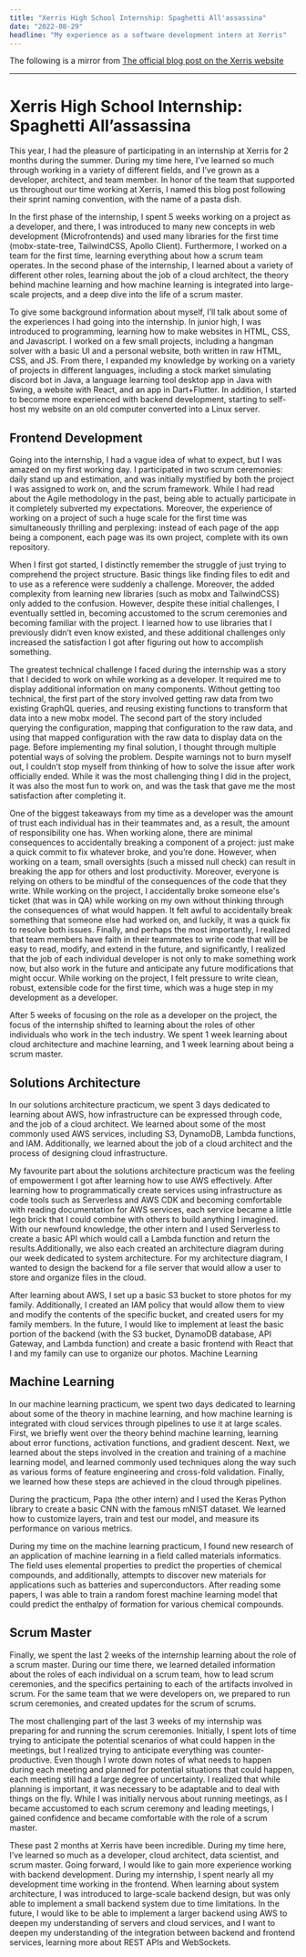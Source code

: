 ```yaml
---
title: "Xerris High School Internship: Spaghetti All'assassina"
date: "2022-08-29"
headline: "My experience as a software development intern at Xerris"
---
```


The following is a mirror from [The official blog post on the Xerris website](https://www.xerris.com/insights/xerris-internship-ezra/)

<hr>

# Xerris High School Internship: Spaghetti All’assassina

This year, I had the pleasure of participating in an internship at Xerris for 2 months during the summer. During my time here, I’ve learned so much through working in a variety of different fields, and I’ve grown as a developer, architect, and team member. In honor of the team that supported us throughout our time working at Xerris, I named this blog post following their sprint naming convention, with the name of a pasta dish.

In the first phase of the internship, I spent 5 weeks working on a project as a developer, and there, I was introduced to many new concepts in web development (Microfrontends) and used many libraries for the first time (mobx-state-tree, TailwindCSS, Apollo Client). Furthermore, I worked on a team for the first time, learning everything about how a scrum team operates. In the second phase of the internship, I learned about a variety of different other roles, learning about the job of a cloud architect, the theory behind machine learning and how machine learning is integrated into large-scale projects, and a deep dive into the life of a scrum master.

To give some background information about myself, I’ll talk about some of the experiences I had going into the internship. In junior high, I was introduced to programming, learning how to make websites in HTML, CSS, and Javascript. I worked on a few small projects, including a hangman solver with a basic UI and a personal website, both written in raw HTML, CSS, and JS. From there, I expanded my knowledge by working on a variety of projects in different languages, including a stock market simulating discord bot in Java, a language learning tool desktop app in Java with Swing, a website with React, and an app in Dart+Flutter. In addition, I started to become more experienced with backend development, starting to self-host my website on an old computer converted into a Linux server.

## Frontend Development

Going into the internship, I had a vague idea of what to expect, but I was amazed on my first working day. I participated in two scrum ceremonies: daily stand up and estimation, and was initially mystified by both the project I was assigned to work on, and the scrum framework. While I had read about the Agile methodology in the past, being able to actually participate in it completely subverted my expectations. Moreover, the experience of working on a project of such a huge scale for the first time was simultaneously thrilling and perplexing: instead of each page of the app being a component, each page was its own project, complete with its own repository.

When I first got started, I distinctly remember the struggle of just trying to comprehend the project structure. Basic things like finding files to edit and to use as a reference were suddenly a challenge. Moreover, the added complexity from learning new libraries (such as mobx and TailwindCSS) only added to the confusion. However, despite these initial challenges, I eventually settled in, becoming accustomed to the scrum ceremonies and becoming familiar with the project. I learned how to use libraries that I previously didn’t even know existed, and these additional challenges only increased the satisfaction I got after figuring out how to accomplish something.

The greatest technical challenge I faced during the internship was a story that I decided to work on while working as a developer. It required me to display additional information on many components. Without getting too technical, the first part of the story involved getting raw data from two existing GraphQL queries, and reusing existing functions to transform that data into a new mobx model. The second part of the story included querying the configuration, mapping that configuration to the raw data, and using that mapped configuration with the raw data to display data on the page. Before implementing my final solution, I thought through multiple potential ways of solving the problem. Despite warnings not to burn myself out, I couldn’t stop myself from thinking of how to solve the issue after work officially ended. While it was the most challenging thing I did in the project, it was also the most fun to work on, and was the task that gave me the most satisfaction after completing it.

One of the biggest takeaways from my time as a developer was the amount of trust each individual has in their teammates and, as a result, the amount of responsibility one has. When working alone, there are minimal consequences to accidentally breaking a component of a project: just make a quick commit to fix whatever broke, and you’re done. However, when working on a team, small oversights (such a missed null check) can result in breaking the app for others and lost productivity. Moreover, everyone is relying on others to be mindful of the consequences of the code that they write. While working on the project, I accidentally broke someone else's ticket (that was in QA) while working on my own without thinking through the consequences of what would happen. It felt awful to accidentally break something that someone else had worked on, and luckily, it was a quick fix to resolve both issues. Finally, and perhaps the most importantly, I realized that team members have faith in their teammates to write code that will be easy to read, modify, and extend in the future, and significantly, I realized that the job of each individual developer is not only to make something work now, but also work in the future and anticipate any future modifications that might occur. While working on the project, I felt pressure to write clean, robust, extensible code for the first time, which was a huge step in my development as a developer.

After 5 weeks of focusing on the role as a developer on the project, the focus of the internship shifted to learning about the roles of other individuals who work in the tech industry. We spent 1 week learning about cloud architecture and machine learning, and 1 week learning about being a scrum master.

## Solutions Architecture

In our solutions architecture practicum, we spent 3 days dedicated to learning about AWS, how infrastructure can be expressed through code, and the job of a cloud architect. We learned about some of the most commonly used AWS services, including S3, DynamoDB, Lambda functions, and IAM. Additionally, we learned about the job of a cloud architect and the process of designing cloud infrastructure.

My favourite part about the solutions architecture practicum was the feeling of empowerment I got after learning how to use AWS effectively. After learning how to programmatically create services using infrastructure as code tools such as Serverless and AWS CDK and becoming comfortable with reading documentation for AWS services, each service became a little lego brick that I could combine with others to build anything I imagined. With our newfound knowledge, the other intern and I used Serverless to create a basic API which would call a Lambda function and return the results.Additionally, we also each created an architecture diagram during our week dedicated to system architecture. For my architecture diagram, I wanted to design the backend for a file server that would allow a user to store and organize files in the cloud.

After learning about AWS, I set up a basic S3 bucket to store photos for my family. Additionally, I created an IAM policy that would allow them to view and modify the contents of the specific bucket, and created users for my family members. In the future, I would like to implement at least the basic portion of the backend (with the S3 bucket, DynamoDB database, API Gateway, and Lambda function) and create a basic frontend with React that I and my family can use to organize our photos.
Machine Learning

## Machine Learning

In our machine learning practicum, we spent two days dedicated to learning about some of the theory in machine learning, and how machine learning is integrated with cloud services through pipelines to use it at large scales. First, we briefly went over the theory behind machine learning, learning about error functions, activation functions, and gradient descent. Next, we learned about the steps involved in the creation and training of a machine learning model, and learned commonly used techniques along the way such as various forms of feature engineering and cross-fold validation. Finally, we learned how these steps are achieved in the cloud through pipelines.

During the practicum, Papa (the other intern) and I used the Keras Python library to create a basic CNN with the famous mNIST dataset. We learned how to customize layers, train and test our model, and measure its performance on various metrics.

During my time on the machine learning practicum, I found new research of an application of machine learning in a field called materials informatics. The field uses elemental properties to predict the properties of chemical compounds, and additionally, attempts to discover new materials for applications such as batteries and superconductors. After reading some papers, I was able to train a random forest machine learning model that could predict the enthalpy of formation for various chemical compounds.

## Scrum Master

Finally, we spent the last 2 weeks of the internship learning about the role of a scrum master. During our time there, we learned detailed information about the roles of each individual on a scrum team, how to lead scrum ceremonies, and the specifics pertaining to each of the artifacts involved in scrum. For the same team that we were developers on, we prepared to run scrum ceremonies, and created updates for the scrum of scrums.

The most challenging part of the last 3 weeks of my internship was preparing for and running the scrum ceremonies. Initially, I spent lots of time trying to anticipate the potential scenarios of what could happen in the meetings, but I realized trying to anticipate everything was counter-productive. Even though I wrote down notes of what needs to happen during each meeting and planned for potential situations that could happen, each meeting still had a large degree of uncertainty. I realized that while planning is important, it was necessary to be adaptable and to deal with things on the fly. While I was initially nervous about running meetings, as I became accustomed to each scrum ceremony and leading meetings, I gained confidence and became comfortable with the role of a scrum master.

These past 2 months at Xerris have been incredible. During my time here, I’ve learned so much as a developer, cloud architect, data scientist, and scrum master. Going forward, I would like to gain more experience working with backend development. During my internship, I spent nearly all my development time working in the frontend. When learning about system architecture, I was introduced to large-scale backend design, but was only able to implement a small backend system due to time limitations. In the future, I would like to be able to implement a larger backend using AWS to deepen my understanding of servers and cloud services, and I want to deepen my understanding of the integration between backend and frontend services, learning more about REST APIs and WebSockets.
